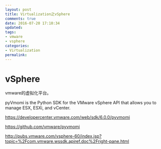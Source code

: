 ```yaml
---
layout: post
title: Virtualization之vSphere
comments: true
date: 2016-07-20 17:10:34
updated:
tags:
- vmware
- vsphere
categories:
- Virtualization
permalink:
---
```


# vSphere

vmware的虚拟化平台。

pyVmomi is the Python SDK for the VMware vSphere API that allows you to manage ESX, ESXi, and vCenter.

<https://developercenter.vmware.com/web/sdk/6.0.0/pyvmomi>

<https://github.com/vmware/pyvmomi>

<http://pubs.vmware.com/vsphere-60/index.jsp?topic=%2Fcom.vmware.wssdk.apiref.doc%2Fright-pane.html>
